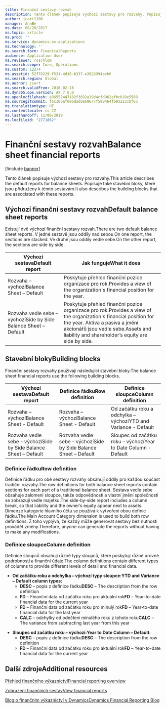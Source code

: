 ```yaml
---
title: Finanční sestavy rozvah
description: Tento článek popisuje výchozí sestavy pro rozvahy. Popisuje také stavební bloky, které jsou přidruženy k těmto sestavám.
author: jcart1106
manager: AnnBe
ms.date: 06/20/2017
ms.topic: article
ms.prod: ''
ms.service: dynamics-ax-applications
ms.technology: ''
ms.search.form: FinanicalReports
audience: Application User
ms.reviewer: roschlom
ms.search.scope: Core, Operations
ms.custom: 12274
ms.assetid: 52f78229-f531-4d16-b337-e2628994acb6
ms.search.region: Global
ms.author: jcart
ms.search.validFrom: 2016-02-28
ms.dyn365.ops.version: AX 7.0.0
ms.openlocfilehash: e96552447182f3692a19d4cfd962afbcb28e5508
ms.sourcegitcommit: fbc106af09bdadb860677f590464fb93223cbf65
ms.translationtype: HT
ms.contentlocale: cs-CZ
ms.lasthandoff: 11/06/2019
ms.locfileid: "2771862"
---
```

# <a name="balance-sheet-financial-reports"></a><span data-ttu-id="71554-104">Finanční sestavy rozvah</span><span class="sxs-lookup"><span data-stu-id="71554-104">Balance sheet financial reports</span></span>

[!include [banner](../includes/banner.md)]

<span data-ttu-id="71554-105">Tento článek popisuje výchozí sestavy pro rozvahy.</span><span class="sxs-lookup"><span data-stu-id="71554-105">This article describes the default reports for balance sheets.</span></span> <span data-ttu-id="71554-106">Popisuje také stavební bloky, které jsou přidruženy k těmto sestavám.</span><span class="sxs-lookup"><span data-stu-id="71554-106">It also describes the building blocks that are associated with these reports.</span></span> 

<a name="default-balance-sheet-reports"></a><span data-ttu-id="71554-107">Výchozí finanční sestavy rozvah</span><span class="sxs-lookup"><span data-stu-id="71554-107">Default balance sheet reports</span></span>
-----------------------------

<span data-ttu-id="71554-108">Existují dvě výchozí finanční sestavy rozvah.</span><span class="sxs-lookup"><span data-stu-id="71554-108">There are two default balance sheet reports.</span></span> <span data-ttu-id="71554-109">V jedné sestavě jsou oddíly nad sebou.</span><span class="sxs-lookup"><span data-stu-id="71554-109">On one report, the sections are stacked.</span></span> <span data-ttu-id="71554-110">Ve druhé jsou oddíly vedle sebe.</span><span class="sxs-lookup"><span data-stu-id="71554-110">On the other report, the sections are side by side.</span></span>

| <span data-ttu-id="71554-111">Výchozí sestava</span><span class="sxs-lookup"><span data-stu-id="71554-111">Default report</span></span>                       | <span data-ttu-id="71554-112">Jak funguje</span><span class="sxs-lookup"><span data-stu-id="71554-112">What it does</span></span>                                                                                                                           |
|--------------------------------------|----------------------------------------------------------------------------------------------------------------------------------------|
| <span data-ttu-id="71554-113">Rozvaha – výchozí</span><span class="sxs-lookup"><span data-stu-id="71554-113">Balance Sheet – Default</span></span>              | <span data-ttu-id="71554-114">Poskytuje přehled finanční pozice organizace pro rok.</span><span class="sxs-lookup"><span data-stu-id="71554-114">Provides a view of the organization's financial position for the year.</span></span>                                                                 |
| <span data-ttu-id="71554-115">Rozvaha vedle sebe – výchozí</span><span class="sxs-lookup"><span data-stu-id="71554-115">Side by Side Balance Sheet – Default</span></span> | <span data-ttu-id="71554-116">Poskytuje přehled finanční pozice organizace pro rok.</span><span class="sxs-lookup"><span data-stu-id="71554-116">Provides a view of the organization's financial position for the year.</span></span> <span data-ttu-id="71554-117">Aktiva a pasiva a jmění akcionářů jsou vedle sebe.</span><span class="sxs-lookup"><span data-stu-id="71554-117">Assets and liability and shareholder’s equity are side by side.</span></span> |

## <a name="building-blocks"></a><span data-ttu-id="71554-118">Stavební bloky</span><span class="sxs-lookup"><span data-stu-id="71554-118">Building blocks</span></span>
<span data-ttu-id="71554-119">Finanční sestavy rozvahy používají následující stavební bloky.</span><span class="sxs-lookup"><span data-stu-id="71554-119">The balance sheet financial reports use the following building blocks.</span></span>

| <span data-ttu-id="71554-120">Výchozí sestava</span><span class="sxs-lookup"><span data-stu-id="71554-120">Default report</span></span>                       | <span data-ttu-id="71554-121">Definice řádku</span><span class="sxs-lookup"><span data-stu-id="71554-121">Row definition</span></span>                       | <span data-ttu-id="71554-122">Definice sloupce</span><span class="sxs-lookup"><span data-stu-id="71554-122">Column definition</span></span>             |
|--------------------------------------|--------------------------------------|-------------------------------|
| <span data-ttu-id="71554-123">Rozvaha – výchozí</span><span class="sxs-lookup"><span data-stu-id="71554-123">Balance Sheet - Default</span></span>              | <span data-ttu-id="71554-124">Rozvaha – výchozí</span><span class="sxs-lookup"><span data-stu-id="71554-124">Balance Sheet - Default</span></span>              | <span data-ttu-id="71554-125">Od začátku roku a odchylka – výchozí</span><span class="sxs-lookup"><span data-stu-id="71554-125">YTD and Variance - Default</span></span>    |
| <span data-ttu-id="71554-126">Rozvaha vedle sebe – výchozí</span><span class="sxs-lookup"><span data-stu-id="71554-126">Side by Side Balance Sheet – Default</span></span> | <span data-ttu-id="71554-127">Rozvaha vedle sebe – výchozí</span><span class="sxs-lookup"><span data-stu-id="71554-127">Side by Side Balance Sheet – Default</span></span> | <span data-ttu-id="71554-128">Sloupec od začátku roku – výchozí</span><span class="sxs-lookup"><span data-stu-id="71554-128">Year to Date Column - Default</span></span> |

### <a name="row-definition"></a><span data-ttu-id="71554-129">Definice řádku</span><span class="sxs-lookup"><span data-stu-id="71554-129">Row definition</span></span>

<span data-ttu-id="71554-130">Definice řádku pro obě sestavy rozvahy obsahují oddíly pro každou součást tradiční rozvahy.</span><span class="sxs-lookup"><span data-stu-id="71554-130">The row definitions for both balance sheet reports contain sections for each part of a traditional balance sheet.</span></span> <span data-ttu-id="71554-131">Sestava vedle sebe obsahuje zalomení sloupce, takže odpovědnosti a vlastní jmění společnosti se zobrazují vedle majetku.</span><span class="sxs-lookup"><span data-stu-id="71554-131">The side-by-side report includes a column break, so that liability and the owner’s equity appear next to assets.</span></span> <span data-ttu-id="71554-132">Dimenze kategorie hlavního účtu se používá k vytvoření obou definic řádku.</span><span class="sxs-lookup"><span data-stu-id="71554-132">The Main Account Category dimension is used to build both row definitions.</span></span> <span data-ttu-id="71554-133">Z toho vyplývá, že každý může generovat sestavy bez nutnosti provádět změny.</span><span class="sxs-lookup"><span data-stu-id="71554-133">Therefore, anyone can generate the reports without having to make any modifications.</span></span>

### <a name="column-definition"></a><span data-ttu-id="71554-134">Definice sloupce</span><span class="sxs-lookup"><span data-stu-id="71554-134">Column definition</span></span>

<span data-ttu-id="71554-135">Definice sloupců obsahují různé typy sloupců, které poskytují různé úrovně podrobností a finanční údaje.</span><span class="sxs-lookup"><span data-stu-id="71554-135">The column definitions contain different types of columns to provide different levels of detail and financial data.</span></span>

-   <span data-ttu-id="71554-136">**Od začátku roku a odchylka – výchozí typy sloupce:**</span><span class="sxs-lookup"><span data-stu-id="71554-136">**YTD and Variance – Default column types:**</span></span>
    -   <span data-ttu-id="71554-137">**DESC** – popis z definice řádku</span><span class="sxs-lookup"><span data-stu-id="71554-137">**DESC** – The description from the row definition</span></span>
    -   <span data-ttu-id="71554-138">**FD** – Finanční data od začátku roku pro aktuální rok</span><span class="sxs-lookup"><span data-stu-id="71554-138">**FD** – Year-to-date financial data for the current year</span></span>
    -   <span data-ttu-id="71554-139">**FD** – Finanční data od začátku roku pro minulý rok</span><span class="sxs-lookup"><span data-stu-id="71554-139">**FD** – Year-to-date financial data for the last year</span></span>
    -   <span data-ttu-id="71554-140">**CALC** – odchylky od odečtení minulého roku z tohoto roku</span><span class="sxs-lookup"><span data-stu-id="71554-140">**CALC** – The variance from subtracting last year from this year</span></span>

<!-- -->

-   <span data-ttu-id="71554-141">**Sloupec od začátku roku – výchozí:**</span><span class="sxs-lookup"><span data-stu-id="71554-141">**Year to Date Column – Default:**</span></span>
    -   <span data-ttu-id="71554-142">**DESC** – popis z definice řádku</span><span class="sxs-lookup"><span data-stu-id="71554-142">**DESC** – The description from the row definition</span></span>
    -   <span data-ttu-id="71554-143">**FD** – Finanční data od začátku roku pro aktuální rok</span><span class="sxs-lookup"><span data-stu-id="71554-143">**FD** – Year-to-date financial data for the current year</span></span>



<a name="additional-resources"></a><span data-ttu-id="71554-144">Další zdroje</span><span class="sxs-lookup"><span data-stu-id="71554-144">Additional resources</span></span>
--------

[<span data-ttu-id="71554-145">Přehled finančního výkaznictví</span><span class="sxs-lookup"><span data-stu-id="71554-145">Financial reporting overview</span></span>](financial-reporting-getting-started.md)

[<span data-ttu-id="71554-146">Zobrazení finančních sestav</span><span class="sxs-lookup"><span data-stu-id="71554-146">View financial reports</span></span>](view-financial-reports.md)

[<span data-ttu-id="71554-147">Blog o finančním výkaznictví v Dynamics</span><span class="sxs-lookup"><span data-stu-id="71554-147">Dynamics Financial Reporting Blog</span></span>](https://blogs.msdn.com/b/dynamics_financial_reporting/)



